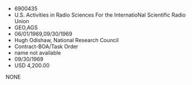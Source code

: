 * 6900435
* U.S. Activities in Radio Sciences For the         InternatioNal Scientific Radio Union
* GEO,AGS
* 06/01/1969,09/30/1969
* Hugh Odishaw, National Research Council
* Contract-BOA/Task Order
*   name not available
* 09/30/1969
* USD 4,200.00

NONE